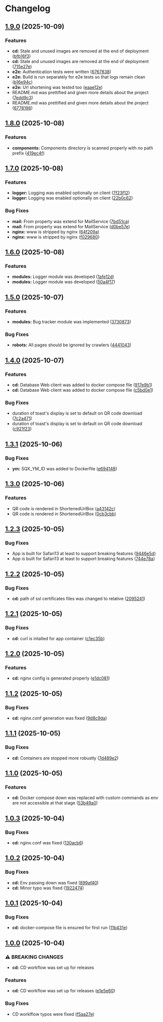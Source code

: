 # Changelog

## [1.9.0](https://github.com/websavva/shortqix/compare/v1.8.0...v1.9.0) (2025-10-09)


### Features

* **cd:** Stale and unused images are removed at the end of deployment ([bfb16f3](https://github.com/websavva/shortqix/commit/bfb16f3bd48b5c0bc02eb2b0c7c320b1141be19c))
* **cd:** Stale and unused images are removed at the end of deployment ([715e27e](https://github.com/websavva/shortqix/commit/715e27e3d455f67aa4198751dca08043c9ebc4d9))
* **e2e:** Authentication tests were written ([6767838](https://github.com/websavva/shortqix/commit/67678388304dd23752479c8a1997b97163cd265a))
* **e2e:** Build is run separately for e2e tests so that logs remain clean ([b16e94c](https://github.com/websavva/shortqix/commit/b16e94cdda3e4aebc42f96a35d6d60ed32a1c063))
* **e2e:** Url shortening was tested too ([eaae12e](https://github.com/websavva/shortqix/commit/eaae12eadfb91909368150707025d0b93e18c98f))
* README.md was prettified and given more details about the project ([7edd9c3](https://github.com/websavva/shortqix/commit/7edd9c30b56d8e08138b6e3ea236e629a848be5e))
* README.md was prettified and given more details about the project ([6778198](https://github.com/websavva/shortqix/commit/67781981c170d526b9853c25472199367f6b4d63))

## [1.8.0](https://github.com/websavva/shortqix/compare/v1.7.0...v1.8.0) (2025-10-08)


### Features

* **components:** Components directory is scanned properly with no path prefix ([419ec4f](https://github.com/websavva/shortqix/commit/419ec4f1df97c56605163062597a6bed43d17095))

## [1.7.0](https://github.com/websavva/shortqix/compare/v1.6.0...v1.7.0) (2025-10-08)


### Features

* **logger:** Logging was enabled optionally on client ([7f23f12](https://github.com/websavva/shortqix/commit/7f23f12fe88d56f818e24d7c1560fbd6893440fb))
* **logger:** Logging was enabled optionally on client ([22b0c62](https://github.com/websavva/shortqix/commit/22b0c624b87132253a6f246df7a080c2f7abedd2))


### Bug Fixes

* **mail:** From property was extend for MailService ([7bd51ca](https://github.com/websavva/shortqix/commit/7bd51caa6e3609f26039a60e36bd39c84ae51a1c))
* **mail:** From property was extend for MailService ([d0be57e](https://github.com/websavva/shortqix/commit/d0be57eca4186a7a9a17c84c3378747c6ddc2b31))
* **nginx:** www is stripped by nginx ([64f209a](https://github.com/websavva/shortqix/commit/64f209adeee678e46f478053852a7cb4b7705a5e))
* **nginx:** www is stripped by nginx ([f029680](https://github.com/websavva/shortqix/commit/f0296808892f5161af64c4b8cae6e12f37e23523))

## [1.6.0](https://github.com/websavva/shortqix/compare/v1.5.0...v1.6.0) (2025-10-08)


### Features

* **modules:** Logger module was developed ([1afe12d](https://github.com/websavva/shortqix/commit/1afe12d0e856e985cae09140fd6a19af310bd3e1))
* **modules:** Logger module was developed ([50a4f17](https://github.com/websavva/shortqix/commit/50a4f175736d74cef94755b6bc1143cb0a470f20))

## [1.5.0](https://github.com/websavva/shortqix/compare/v1.4.0...v1.5.0) (2025-10-07)


### Features

* **modules:** Bug tracker module was implemented ([3730873](https://github.com/websavva/shortqix/commit/37308732f7b9edf5bb939d6f356899d55a69483d))


### Bug Fixes

* **robots:** All pages should be ignored by crawlers ([4441043](https://github.com/websavva/shortqix/commit/444104390eecba630868c5bd177377c62034302a))

## [1.4.0](https://github.com/websavva/shortqix/compare/v1.3.1...v1.4.0) (2025-10-07)


### Features

* **cd:** Database Web client was added to docker compose file ([917e9b1](https://github.com/websavva/shortqix/commit/917e9b197be45428d31ef1afe2241c2bf9753c9e))
* **cd:** Database Web client was added to docker compose file ([c5bd0e1](https://github.com/websavva/shortqix/commit/c5bd0e14027bad36c74c714a29ff34434d6b218e))


### Bug Fixes

* duration of toast's display is set to default on QR code download ([7c2a471](https://github.com/websavva/shortqix/commit/7c2a471d476daf343c85d13f99a075a408c64bf7))
* duration of toast's display is set to default on QR code download ([c921f23](https://github.com/websavva/shortqix/commit/c921f238be890ddebbf2ba7ce856016338a437a2))

## [1.3.1](https://github.com/websavva/shortqix/compare/v1.3.0...v1.3.1) (2025-10-06)


### Bug Fixes

* **ym:** SQX_YM_ID was added to Dockerfile ([e694148](https://github.com/websavva/shortqix/commit/e69414866464ae2664c1a5df32dfe9f11d50e639))

## [1.3.0](https://github.com/websavva/shortqix/compare/v1.2.3...v1.3.0) (2025-10-06)


### Features

* QR code is rendered in ShortenedUrlBox ([a43142c](https://github.com/websavva/shortqix/commit/a43142cff8fe498eb044951853da6af767c9d34c))
* QR code is rendered in ShortenedUrlBox ([0cb3cbb](https://github.com/websavva/shortqix/commit/0cb3cbb2f7d278a4a732c6b81f69f458f3bb2069))

## [1.2.3](https://github.com/websavva/shortqix/compare/v1.2.2...v1.2.3) (2025-10-05)


### Bug Fixes

* App is built for Safari13 at least to support breaking features ([9446e5d](https://github.com/websavva/shortqix/commit/9446e5d809d65b879fbb065fa7b36cdb41c426fc))
* App is built for Safari13 at least to support breaking features ([744e78a](https://github.com/websavva/shortqix/commit/744e78a00a2e3b2561e61ea076ab84a8042c61d7))

## [1.2.2](https://github.com/websavva/shortqix/compare/v1.2.1...v1.2.2) (2025-10-05)


### Bug Fixes

* **cd:** path of ssl certificates files was changed to relative ([2095241](https://github.com/websavva/shortqix/commit/2095241a0b4a51d65190f4ae366235ec813bd252))

## [1.2.1](https://github.com/websavva/shortqix/compare/v1.2.0...v1.2.1) (2025-10-05)


### Bug Fixes

* **cd:** curl is intalled for app container ([c1ec35b](https://github.com/websavva/shortqix/commit/c1ec35bea0abc7d437bf076d6a72328115f95fdf))

## [1.2.0](https://github.com/websavva/shortqix/compare/v1.1.2...v1.2.0) (2025-10-05)


### Features

* **cd:** nginx config is generated properly ([e1dc081](https://github.com/websavva/shortqix/commit/e1dc0815c72ff543bc9d8dcc30c88ce0c0d523b7))

## [1.1.2](https://github.com/websavva/shortqix/compare/v1.1.1...v1.1.2) (2025-10-05)


### Bug Fixes

* **cd:** nginx.conf generation was fixed ([9d8c9da](https://github.com/websavva/shortqix/commit/9d8c9da2f141ab4c0d47a4700a63b71d41136d20))

## [1.1.1](https://github.com/websavva/shortqix/compare/v1.1.0...v1.1.1) (2025-10-05)


### Bug Fixes

* **cd:** Containers are stopped more robustly ([7d489e2](https://github.com/websavva/shortqix/commit/7d489e2e44e040a9faccd41725d6bc21c1d62eee))

## [1.1.0](https://github.com/websavva/shortqix/compare/v1.0.3...v1.1.0) (2025-10-05)


### Features

* **cd:** Docker compose down was replaced with custom commands as env are not accessible at that stage ([53b49a0](https://github.com/websavva/shortqix/commit/53b49a0864cbe0c52b793b03887e3da5c3aab724))

## [1.0.3](https://github.com/websavva/shortqix/compare/v1.0.2...v1.0.3) (2025-10-04)


### Bug Fixes

* **cd:** nginx.conf was fixed ([130acb6](https://github.com/websavva/shortqix/commit/130acb6120fd99853963b41c6072a906a9848476))

## [1.0.2](https://github.com/websavva/shortqix/compare/v1.0.1...v1.0.2) (2025-10-04)


### Bug Fixes

* **cd:** Env passing down was fixed ([899af40](https://github.com/websavva/shortqix/commit/899af401f3da5b56cdea31f21965baa7434b4969))
* **cd:** Minor typo  was fixed ([1922474](https://github.com/websavva/shortqix/commit/1922474f6922a266ef4d658fc9bf35b6dd004a07))

## [1.0.1](https://github.com/websavva/shortqix/compare/v1.0.0...v1.0.1) (2025-10-04)


### Bug Fixes

* **cd:** docker-compose file is ensured for first run ([11b431e](https://github.com/websavva/shortqix/commit/11b431eb7478ba5764f8f61639684405d9ef969d))

## [1.0.0](https://github.com/websavva/shortqix/compare/v0.0.1...v1.0.0) (2025-10-04)


### ⚠ BREAKING CHANGES

* **cd:** CD workflow was set up for releases

### Features

* **cd:** CD workflow was set up for releases ([e1e5e60](https://github.com/websavva/shortqix/commit/e1e5e6052d542c60f69c6f638ade9551352a12e9))


### Bug Fixes

* CD worklflow typos were fixed ([f5aa27e](https://github.com/websavva/shortqix/commit/f5aa27ee1053dd19b62cd82e339486b5d7ec2645))
